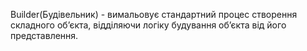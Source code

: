 Builder(Будівельник) -  вимальовує стандартний процес створення складного
об’єкта, відділяючи логіку будування об’єкта від його представлення.
